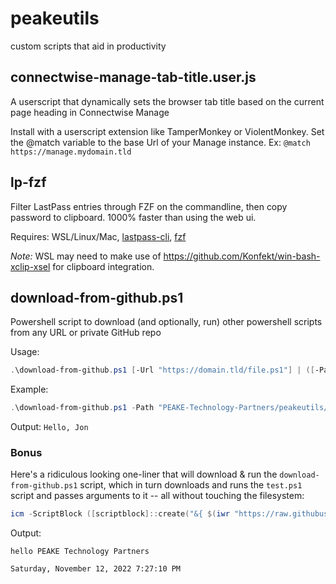 # peakeutils
custom scripts that aid in productivity

## connectwise-manage-tab-title.user.js
A userscript that dynamically sets the browser tab title based on the current page heading in Connectwise Manage

Install with a userscript extension like TamperMonkey or ViolentMonkey. Set the @match variable to the base Url of your Manage instance. Ex: `@match https://manage.mydomain.tld`

## lp-fzf
Filter LastPass entries through FZF on the commandline, then copy password to clipboard. 1000% faster than using the web ui.

Requires: WSL/Linux/Mac, [lastpass-cli](https://github.com/lastpass/lastpass-cli), [fzf](https://github.com/junegunn/fzf)

*Note:* WSL may need to make use of https://github.com/Konfekt/win-bash-xclip-xsel for clipboard integration.

## download-from-github.ps1
Powershell script to download (and optionally, run) other powershell scripts from any URL or private GitHub repo

Usage:
```powershell
.\download-from-github.ps1 [-Url "https://domain.tld/file.ps1"] | ([-Path "user/repo/branch/file.ps1"] [-Token "github_token"]) [-Run] [-Params "-Arguments 'to pass to' -Downloaded 'script'"]
```
Example:

```powershell
.\download-from-github.ps1 -Path "PEAKE-Technology-Partners/peakeutils/test.ps1" -Token "ghp_xxxxxxxxxxxxxxxxxx" -Run -Params "-Name Jon"
```

Output:
`Hello, Jon`

### Bonus
Here's a ridiculous looking one-liner that will download & run the `download-from-github.ps1` script, which in turn downloads and runs the `test.ps1` script and passes arguments to it -- all without touching the filesystem:
```powershell
icm -ScriptBlock ([scriptblock]::create("&{ $(iwr "https://raw.githubusercontent.com/PEAKE-Technology-Partners/peakeutils/main/download-from-github.ps1") } -Url 'https://raw.githubusercontent.com/PEAKE-Technology-Partners/peakeutils/main/test.ps1' -Run -Params '-Name `"PEAKE Technology Partners`" -GetDate'"))
```

Output:
```
hello PEAKE Technology Partners

Saturday, November 12, 2022 7:27:10 PM
```
